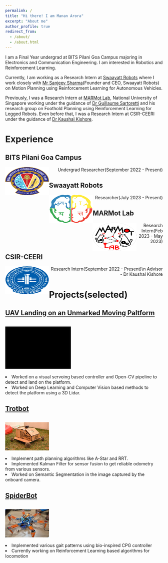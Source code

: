 ```yaml
---
permalink: /
title: "Hi there! I am Manan Arora"
excerpt: "About me"
author_profile: true
redirect_from: 
  - /about/
  - /about.html
---
```


I am a Final Year undergrad at BITS Pilani Goa Campus majoring in Electronics and Communication Engineering. I am interested in Robotics and Reinforcement Learning.

Currently, I am working as a Research Intern at [Swaayatt Robots](https://www.swaayattrobots.com/) where I work closely with [Mr Sanjeev Sharma](https://www.swaayattrobots.com/)(Founder and CEO, Swaayatt Robots) on Motion Planning using Reinforcement Learning for Autonomous Vehicles.

Previously, I was a Research Intern at [MARMot Lab](https://www.marmotlab.org/), National University of Singapore working under the guidance of [Dr Guillaume Sartoretti](https://www.marmotlab.org/bio.html) and his research group on Foothold Planning using Reinforcement Learning for Legged Robots. Even before that, I was a Research Intern at CSIR-CEERI under the guidance of [Dr Kaushal Kishore](https://www.ceeri.res.in/profiles/kaushal-kishore/).

# Experience
## BITS Pilani Goa Campus
<p>
<img align="left" src="/images/site-logo.png" width="140" height="90">
<p align="Right">Undergrad Researcher(September 2022 - Present)</p>
</p>

## Swaayatt Robots
<img align="left" src="/images/swaayatt.png" width="140" height="90">
<p align="Right">Researcher(July 2023 - Present)</p>
</p>

## MARMot Lab
<img align="left" src="/images/MARMot_lab.png" width="140" height="90">
<p align="Right">Research Intern(Feb 2023 - May 2023)</p>
</p>

## CSIR-CEERI
<img align="left" src="/images/CEERI.webp" width="140" height="90">
<p align="Right">Research Intern(September 2022 - Present)\n Advisor - Dr Kaushal Kishore</p>
</p>

# Projects(selected)
## [UAV Landing on an Unmarked Moving Paltform](https://github.com/Manaro-Alpha/Drone-Landing-on-an-unamrked-moving-platform)
<p style="display:inline-block;">
<img src="/images/lanfinGIF.gif" width="210" height="135">
<li>Worked on a visual servoing based controller and Open-CV pipeline to detect and land on the platform.</li>
<li>Worked on Deep Learning and Computer Vision based methods to detect the platform using a 3D Lidar.</li>
</p>

## [Trotbot]("https://github.com/ERC-BPGC/RAIN")
<p style="display:inline-block;">
<img align="left" src="/images/Trotbot_quark.jpg" width="140" height="90">
<li align="centre">Implement path planning algorithms like A-Star and RRT. </li>
<li align="centre">Implemented Kalman Filter for sensor fusion to get reliable odometry from various sensors.</li>
<li align="centre">Worked on Semantic Segmentation in the image captured by the onboard camera.</li>
</p>

## [SpiderBot](https://github.com/ERC-BPGC/SpiderBot)
<p style="display:inline-block;">
<img align="left" src="/images/spiderbot.jpeg" width="140" height="90">
<li align="centre">Implemented various gait patterns using bio-inspired CPG controller</li>
<li align="centre">Currently working on Reinforcement Learning based algorithms for locomotion</li>
</p>
